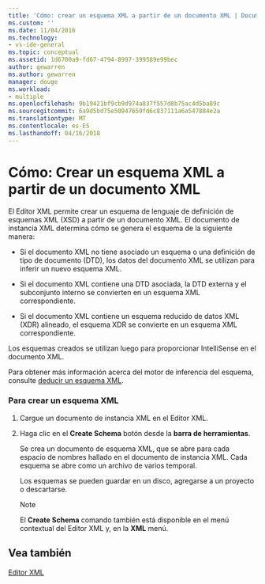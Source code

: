```yaml
---
title: 'Cómo: crear un esquema XML a partir de un documento XML | Documentos de Microsoft'
ms.custom: ''
ms.date: 11/04/2016
ms.technology:
- vs-ide-general
ms.topic: conceptual
ms.assetid: 1d6700a9-fd67-4794-8997-399589e99bec
author: gewarren
ms.author: gewarren
manager: douge
ms.workload:
- multiple
ms.openlocfilehash: 9b19421bf9cb9d974a837f557d8b75ac4d5ba89c
ms.sourcegitcommit: 6a9d5bd75e50947659fd6c837111a6a547884e2a
ms.translationtype: MT
ms.contentlocale: es-ES
ms.lasthandoff: 04/16/2018
---
```

# <a name="how-to-create-an-xml-schema-from-an-xml-document"></a>Cómo: Crear un esquema XML a partir de un documento XML
El Editor XML permite crear un esquema de lenguaje de definición de esquemas XML (XSD) a partir de un documento XML. El documento de instancia XML determina cómo se genera el esquema de la siguiente manera:  
  
-   Si el documento XML no tiene asociado un esquema o una definición de tipo de documento (DTD), los datos del documento XML se utilizan para inferir un nuevo esquema XML.  
  
-   Si el documento XML contiene una DTD asociada, la DTD externa y el subconjunto interno se convierten en un esquema XML correspondiente.  
  
-   Si el documento XML contiene un esquema reducido de datos XML (XDR) alineado, el esquema XDR se convierte en un esquema XML correspondiente.  
  
Los esquemas creados se utilizan luego para proporcionar IntelliSense en el documento XML.  
  
Para obtener más información acerca del motor de inferencia del esquema, consulte [deducir un esquema XML](/dotnet/standard/data/xml/inferring-an-xml-schema).  
  
### <a name="to-create-an-xml-schema"></a>Para crear un esquema XML  
  
1.  Cargue un documento de instancia XML en el Editor XML.  
  
2.  Haga clic en el **Create Schema** botón desde la **barra de herramientas**.  
  
     Se crea un documento de esquema XML, que se abre para cada espacio de nombres hallado en el documento de instancia XML. Cada esquema se abre como un archivo de varios temporal.  
  
     Los esquemas se pueden guardar en un disco, agregarse a un proyecto o descartarse.  
  
    > [!NOTE]
    >  El **Create Schema** comando también está disponible en el menú contextual del Editor XML y, en la **XML** menú.  
  
## <a name="see-also"></a>Vea también  
 [Editor XML](../xml-tools/xml-editor.md)
